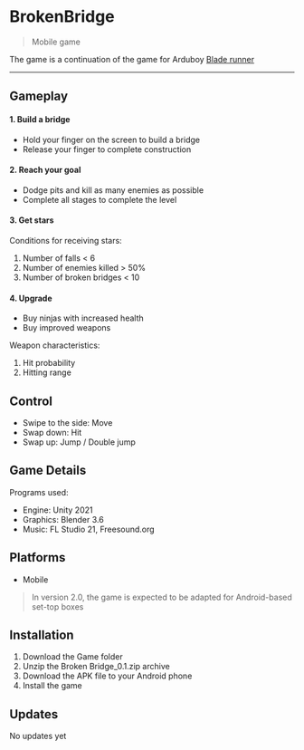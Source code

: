 # BrokenBridge
>Mobile game

The game is a continuation of the game for Arduboy [Blade runner](https://github.com/NoobGeek-Ilya/BladeRunner)

-------
## Gameplay
#### 1. Build a bridge
- Hold your finger on the screen to build a bridge
- Release your finger to complete construction

#### 2. Reach your goal
- Dodge pits and kill as many enemies as possible
- Complete all stages to complete the level

#### 3. Get stars
Conditions for receiving stars:

1. Number of falls < 6
2. Number of enemies killed > 50%
3. Number of broken bridges < 10

#### 4. Upgrade
- Buy ninjas with increased health
- Buy improved weapons

Weapon characteristics:
1. Hit probability
2. Hitting range

## Control
- Swipe to the side: Move
- Swap down: Hit
- Swap up: Jump / Double jump

## Game Details
Programs used:
- Engine: Unity 2021
- Graphics: Blender 3.6
- Music: FL Studio 21, Freesound.org

## Platforms
- Mobile
>In version 2.0, the game is expected to be adapted for Android-based set-top boxes

## Installation
1. Download the Game folder
2. Unzip the Broken Bridge_0.1.zip archive
3. Download the APK file to your Android phone
4. Install the game

## Updates
No updates yet
